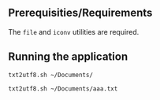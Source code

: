 Prerequisities/Requirements
------------
The `file` and `iconv` utilities are required.

Running the application
------------
```shell
txt2utf8.sh ~/Documents/
```

```shell
txt2utf8.sh ~/Documents/aaa.txt
```

